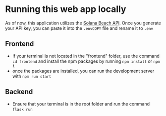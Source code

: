 # Running this web app locally
As of now, this application utilizes the [Solana Beach API](https://github.com/solana-beach/api). Once you generate your API key, you can paste it into the `.envCOPY` file and rename it to `.env` 
## Frontend
- If your terminal is not located in the "frontend" folder, use the command `cd frontend` and install the npm packages by running `npm install` or `npm i`
- once the packages are installed, you can run the development server with `npm run start`
## Backend
- Ensure that your terminal is in the root folder and run the command `flask run`